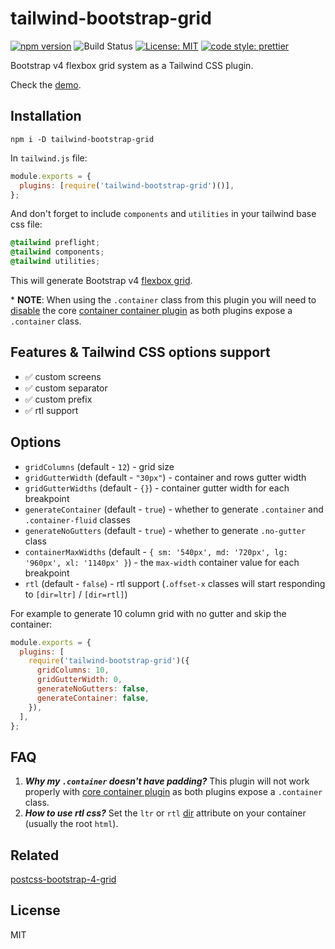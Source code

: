 # tailwind-bootstrap-grid

[![npm version][version-badge]][version]
![Build Status](https://github.com/karolis-sh/tailwind-bootstrap-grid/workflows/Node.js%20CI/badge.svg)
[![License: MIT][license-badge]][license]
[![code style: prettier][code-style-badge]][code-style]

Bootstrap v4 flexbox grid system as a Tailwind CSS plugin.

Check the [demo](https://tailwind-bootstrap-grid.netlify.com/).

## Installation

```shell
npm i -D tailwind-bootstrap-grid
```

In `tailwind.js` file:

```js
module.exports = {
  plugins: [require('tailwind-bootstrap-grid')()],
};
```

And don't forget to include `components` and `utilities` in your tailwind base
css file:

```css
@tailwind preflight;
@tailwind components;
@tailwind utilities;
```

This will generate Bootstrap v4 [flexbox grid](https://getbootstrap.com/docs/4.0/layout/grid/).

\* **NOTE**: When using the `.container` class from this plugin you will need to
[disable](https://tailwindcss.com/docs/container/#disabling) the core
[container container plugin](https://tailwindcss.com/docs/container/) as both plugins
expose a `.container` class.

## Features & Tailwind CSS options support

- ✅ custom screens
- ✅ custom separator
- ✅ custom prefix
- ✅ rtl support

## Options

- `gridColumns` (default - `12`) - grid size
- `gridGutterWidth` (default - `"30px"`) - container and rows gutter width
- `gridGutterWidths` (default - `{}`) - container gutter width for each breakpoint
- `generateContainer` (default - `true`) - whether to generate `.container` and
  `.container-fluid` classes
- `generateNoGutters` (default - `true`) - whether to generate `.no-gutter` class
- `containerMaxWidths` (default -
  `{ sm: '540px', md: '720px', lg: '960px', xl: '1140px' }`) - the `max-width`
  container value for each breakpoint
- `rtl` (default - `false`) - rtl support (`.offset-x` classes will start
  responding to `[dir=ltr]` / `[dir=rtl]`)

For example to generate 10 column grid with no gutter and skip the container:

```js
module.exports = {
  plugins: [
    require('tailwind-bootstrap-grid')({
      gridColumns: 10,
      gridGutterWidth: 0,
      generateNoGutters: false,
      generateContainer: false,
    }),
  ],
};
```

## FAQ

1. _**Why my `.container` doesn't have padding?**_ This plugin will not work properly
   with [core container plugin](https://tailwindcss.com/docs/container/) as both
   plugins expose a `.container` class.
1. _**How to use rtl css?**_ Set the `ltr` or `rtl` [dir](https://www.w3schools.com/tags/att_global_dir.asp)
   attribute on your container (usually the root `html`).

## Related

[postcss-bootstrap-4-grid](https://github.com/johnwatkins0/postcss-bootstrap-4-grid)

## License

MIT

[version-badge]: https://badge.fury.io/js/tailwind-bootstrap-grid.svg
[version]: https://www.npmjs.com/package/tailwind-bootstrap-grid
[license-badge]: https://img.shields.io/badge/License-MIT-yellow.svg
[license]: https://opensource.org/licenses/MIT
[code-style-badge]: https://img.shields.io/badge/code_style-prettier-ff69b4.svg
[code-style]: https://github.com/prettier/prettier
